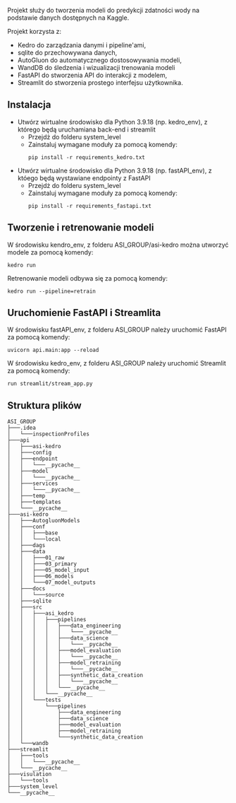 

Projekt służy do tworzenia modeli do predykcji zdatności wody na podstawie danych dostępnych na Kaggle. 

Projekt korzysta z:
* Kedro do zarządzania danymi i pipeline'ami, 
* sqlite do przechowywana danych,
* AutoGluon do automatycznego dostosowywania modeli,
* WandDB do śledzenia i wizualizacji trenowania modeli
* FastAPI do stworzenia API do interakcji z modelem,
* Streamlit do stworzenia prostego interfejsu użytkownika.

## Instalacja

- Utwórz wirtualne środowisko dla Python 3.9.18 (np. kedro_env), z którego będą uruchamiana back-end i streamlit
  - Przejdż do folderu system_level
  - Zainstaluj wymagane moduły za pomocą komendy:
    ```
    pip install -r requirements_kedro.txt
    ```
- Utwórz wirtualne środowisko dla Python 3.9.18 (np. fastAPI_env), z któego będą wystawiane endpointy z FastAPI
  - Przejdż do folderu system_level
  - Zainstaluj wymagane moduły za pomocą komendy:
    ```
    pip install -r requirements_fastapi.txt
    ```

## Tworzenie i retrenowanie modeli

W środowisku kendro_env, z folderu ASI_GROUP/asi-kedro można utworzyć modele za pomocą komendy:
```
kedro run
```
Retrenowanie modeli odbywa się za pomocą komendy:
```
kedro run --pipeline=retrain
```

## Uruchomienie FastAPI i Streamlita

W środowisku fastAPI_env, z folderu ASI_GROUP należy uruchomić FastAPI za pomocą komendy:
```
uvicorn api.main:app --reload
```

W środowisku kedro_env, z folderu ASI_GROUP należy uruchomić Streamlit za pomocą komendy:
```
run streamlit/stream_app.py
```

## Struktura plików

```
ASI_GROUP
├───.idea
│   └───inspectionProfiles
├───api
│   ├───asi-kedro
│   ├───config
│   ├───endpoint
│   │   └───__pycache__
│   ├───model
│   │   └───__pycache__
│   ├───services
│   │   └───__pycache__
│   ├───temp
│   ├───templates
│   └───__pycache__
├───asi-kedro
│   ├───AutogluonModels
│   ├───conf
│   │   ├───base
│   │   └───local
│   ├───dags
│   ├───data
│   │   ├───01_raw
│   │   ├───03_primary
│   │   ├───05_model_input
│   │   ├───06_models
│   │   └───07_model_outputs
│   ├───docs
│   │   └───source
│   ├───sqlite
│   ├───src
│   │   ├───asi_kedro
│   │   │   ├───pipelines
│   │   │   │   ├───data_engineering
│   │   │   │   │   └───__pycache__
│   │   │   │   ├───data_science
│   │   │   │   │   └───__pycache__
│   │   │   │   ├───model_evaluation
│   │   │   │   │   └───__pycache__
│   │   │   │   ├───model_retraining
│   │   │   │   │   └───__pycache__
│   │   │   │   ├───synthetic_data_creation
│   │   │   │   │   └───__pycache__
│   │   │   │   └───__pycache__
│   │   │   └───__pycache__
│   │   └───tests
│   │       └───pipelines
│   │           ├───data_engineering
│   │           ├───data_science
│   │           ├───model_evaluation
│   │           ├───model_retraining
│   │           └───synthetic_data_creation
│   └───wandb
├───streamlit
│   ├───tools
│   │   └───__pycache__
│   └───__pycache__
├───visulation
│   └───tools
├───system_level
└───__pycache__
```